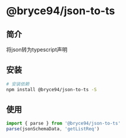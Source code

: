 # @bryce94/json-to-ts

## 简介

将json转为typescript声明

## 安装
```bash
# 安装依赖
npm install @bryce94/json-to-ts -S
```

## 使用

```ts
import { parse } from '@bryce94/json-to-ts'
parse(jsonSchemaData, 'getListReq')
```